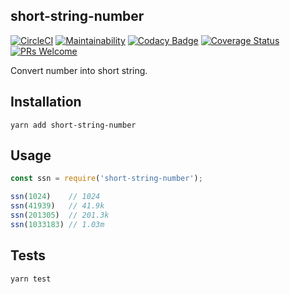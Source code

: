 short-string-number
-

[![CircleCI](https://circleci.com/gh/cn007b/short-string-number.svg?style=svg)](https://circleci.com/gh/cn007b/short-string-number)
[![Maintainability](https://api.codeclimate.com/v1/badges/acb8351b4e4c5b91fea8/maintainability)](https://codeclimate.com/github/cn007b/short-string-number/maintainability)
[![Codacy Badge](https://app.codacy.com/project/badge/Grade/2bc7fbf0446f48a289c2682e448725e4)](https://www.codacy.com/gh/cn007b/short-string-number/dashboard)
[![Coverage Status](https://coveralls.io/repos/github/cn007b/short-string-number/badge.svg?branch=master)](https://coveralls.io/github/cn007b/short-string-number?branch=master)
[![PRs Welcome](https://img.shields.io/badge/PRs-welcome-brightgreen.svg?style=flat)](http://makeapullrequest.com)

Convert number into short string.

## Installation

`yarn add short-string-number`

## Usage

````js
const ssn = require('short-string-number');

ssn(1024)    // 1024
ssn(41939)   // 41.9k
ssn(201305)  // 201.3k
ssn(1033183) // 1.03m
````

## Tests

`yarn test`
